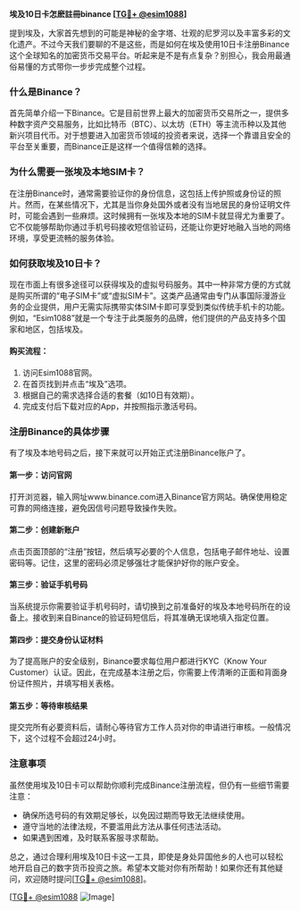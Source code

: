 **埃及10日卡怎麽註冊binance [[TG💪+ @esim1088](https://t.me/s/esim1088)]**

提到埃及，大家首先想到的可能是神秘的金字塔、壮观的尼罗河以及丰富多彩的文化遗产。不过今天我们要聊的不是这些，而是如何在埃及使用10日卡注册Binance这个全球知名的加密货币交易平台。听起来是不是有点复杂？别担心，我会用最通俗易懂的方式带你一步步完成整个过程。

### 什么是Binance？

首先简单介绍一下Binance。它是目前世界上最大的加密货币交易所之一，提供多种数字资产交易服务，比如比特币（BTC）、以太坊（ETH）等主流币种以及其他新兴项目代币。对于想要进入加密货币领域的投资者来说，选择一个靠谱且安全的平台至关重要，而Binance正是这样一个值得信赖的选择。

### 为什么需要一张埃及本地SIM卡？

在注册Binance时，通常需要验证你的身份信息，这包括上传护照或身份证的照片。然而，在某些情况下，尤其是当你身处国外或者没有当地居民的身份证明文件时，可能会遇到一些麻烦。这时候拥有一张埃及本地的SIM卡就显得尤为重要了。它不仅能够帮助你通过手机号码接收短信验证码，还能让你更好地融入当地的网络环境，享受更流畅的服务体验。

### 如何获取埃及10日卡？

现在市面上有很多途径可以获得埃及的虚拟号码服务。其中一种非常方便的方式就是购买所谓的“电子SIM卡”或“虚拟SIM卡”。这类产品通常由专门从事国际漫游业务的企业提供，用户无需实际携带实体SIM卡即可享受到类似传统手机卡的功能。例如，“Esim1088”就是一个专注于此类服务的品牌，他们提供的产品支持多个国家和地区，包括埃及。

#### 购买流程：

1. 访问Esim1088官网。
2. 在首页找到并点击“埃及”选项。
3. 根据自己的需求选择合适的套餐（如10日有效期）。
4. 完成支付后下载对应的App，并按照指示激活号码。

### 注册Binance的具体步骤

有了埃及本地号码之后，接下来就可以开始正式注册Binance账户了。

#### 第一步：访问官网
打开浏览器，输入网址www.binance.com进入Binance官方网站。确保使用稳定可靠的网络连接，避免因信号问题导致操作失败。

#### 第二步：创建新账户
点击页面顶部的“注册”按钮，然后填写必要的个人信息，包括电子邮件地址、设置密码等。记住，这里的密码必须足够强壮才能保护好你的账户安全。

#### 第三步：验证手机号码
当系统提示你需要验证手机号码时，请切换到之前准备好的埃及本地号码所在的设备上。接收到来自Binance的验证码短信后，将其准确无误地填入指定位置。

#### 第四步：提交身份认证材料
为了提高账户的安全级别，Binance要求每位用户都进行KYC（Know Your Customer）认证。因此，在完成基本注册之后，你需要上传清晰的正面和背面身份证件照片，并填写相关表格。

#### 第五步：等待审核结果
提交完所有必要资料后，请耐心等待官方工作人员对你的申请进行审核。一般情况下，这个过程不会超过24小时。

### 注意事项

虽然使用埃及10日卡可以帮助你顺利完成Binance注册流程，但仍有一些细节需要注意：
- 确保所选号码的有效期足够长，以免因过期而导致无法继续使用。
- 遵守当地的法律法规，不要滥用此方法从事任何违法活动。
- 如果遇到困难，及时联系客服寻求帮助。

总之，通过合理利用埃及10日卡这一工具，即使是身处异国他乡的人也可以轻松地开启自己的数字货币投资之旅。希望本文能对你有所帮助！如果你还有其他疑问，欢迎随时提问[[TG💪+ @esim1088](https://t.me/s/esim1088)]。

[[TG💪+ @esim1088](https://t.me/s/esim1088) ![Image](https://i.postimg.cc/4NQfJmqS/Snipaste-2025-05-13-00-14-12.png)]